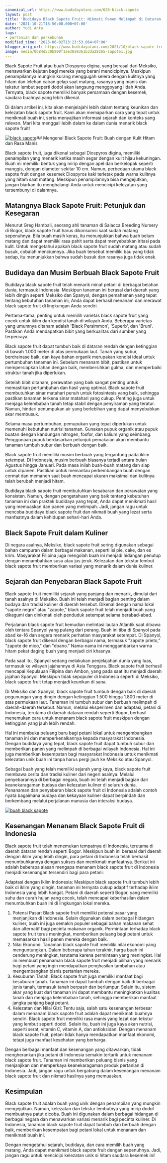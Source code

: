 ```yaml
---
canonical_url: https://www.budidayatani.com/620-black-sapote
layout: post
title: 'Budidaya Black Sapote Fruit: Nikmati Panen Melimpah di Dataran Rendah Indonesia'
date: '2021-10-21T18:56:00.000+07:00'
author: Yudi Anto
tags:
- pertanian dan perkebunan
modified_time: '2023-06-02T13:23:53.064+07:00'
blogger_orig_url: https://www.budidayatani.com/2021/10/black-sapote-fruit-si-hitam-saudara.html
image: media/0b84d530b900f1ae38a9361b3da28265-sapote1.jpg
---
```

Black Sapote Fruit atau buah Diospyros digina, yang berasal dari Meksiko, menawarkan kejutan bagi mereka yang berani mencicipinya. Meskipun penampilannya mungkin kurang menggugah selera dengan kulitnya yang hitam dan lelehan cairan gelap saat matang, rasanya yang manis dan tekstur lembut seperti dodol akan langsung menggoyang lidah Anda. Ternyata, black sapote memiliki banyak persamaan dengan kesemek, saudara buahnya yang lebih dikenal.

Di dalam artikel ini, kita akan menjelajahi lebih dalam tentang keunikan dan kelezatan black sapote fruit. Kami akan memaparkan cara yang tepat untuk menikmati buah ini, serta menyajikan informasi sejarah dan konteks yang relevan. Mari kita menggali lebih dalam ke dalam dunia menarik black sapote fruit!

[![black sapote](https://blogger.googleusercontent.com/img/b/R29vZ2xl/AVvXsEgatLtT8YWBerGFNosLnupBFI7J7D3FdFKkCF5UoXbbRjLySFyDYKOIqWHaE0XH8k8BE6Oowt2caCmh0TSWo8cWSwjJU5W0vrTRyFEJQxrB7UxJ7TMoJtwz9bok6Y6rmsVsOwWxu9bi96JqKBDUZT_OwVjofn0MOyQvdsHi0Z7zSx7LCPSLcyCpYn3qHg/w640-h398/sapote1.jpg)](https://blogger.googleusercontent.com/img/b/R29vZ2xl/AVvXsEgatLtT8YWBerGFNosLnupBFI7J7D3FdFKkCF5UoXbbRjLySFyDYKOIqWHaE0XH8k8BE6Oowt2caCmh0TSWo8cWSwjJU5W0vrTRyFEJQxrB7UxJ7TMoJtwz9bok6Y6rmsVsOwWxu9bi96JqKBDUZT_OwVjofn0MOyQvdsHi0Z7zSx7LCPSLcyCpYn3qHg/s1930/sapote1.jpg)## Mengenal Black Sapote Fruit: Buah dengan Kulit Hitam dan Rasa Manis

Black sapote fruit, juga dikenal sebagai Diospyros digina, memiliki penampilan yang menarik ketika masih segar dengan kulit hijau kekuningan. Buah ini memiliki bentuk yang mirip dengan apel dan berkelopak seperti manggis, dengan diameter sekitar 10 cm. Namun, perbedaan utama black sapote fruit dengan kesemek Diospyros kaki terletak pada warna kulitnya yang hitam saat matang. Meskipun penampilannya bisa mengejutkan, jangan biarkan itu menghalangi Anda untuk mencicipi kelezatan yang tersembunyi di dalamnya.

## Matangnya Black Sapote Fruit: Petunjuk dan Kesegaran

Menurut Greg Hambali, seorang ahli tanaman di Salacca Breeding Nursery di Bogor, black sapote fruit harus dikonsumsi saat sudah matang sepenuhnya. Bila buah masih keras, itu menunjukkan bahwa buah belum matang dan dapat memiliki rasa pahit serta dapat menyebabkan iritasi pada kulit. Untuk mengetahui apakah black sapote fruit sudah matang atau sudah busuk, cobalah menciumnya. Jika buah tersebut memiliki bau yang tidak sedap, itu menunjukkan bahwa sudah busuk dan rasanya juga tidak enak.

## Budidaya dan Musim Berbuah Black Sapote Fruit

Budidaya black sapote fruit telah menarik minat petani di berbagai belahan dunia, termasuk Indonesia. Meskipun tanaman ini berasal dari daerah yang lebih dingin seperti Meksiko dan Spanyol, dengan pemahaman yang tepat tentang kebutuhan tanaman ini, Anda dapat berhasil menanam dan merawat black sapote fruit di lingkungan Anda sendiri.

Pertama-tama, penting untuk memilih varietas black sapote fruit yang cocok untuk iklim dan kondisi tanah di wilayah Anda. Beberapa varietas yang umumnya ditanam adalah 'Black Persimmon', 'Superb', dan 'Bruni'. Pastikan Anda mendapatkan bibit yang berkualitas dari sumber yang terpercaya.

Black sapote fruit dapat tumbuh baik di dataran rendah dengan ketinggian di bawah 1.000 meter di atas permukaan laut. Tanah yang subur, berdrainase baik, dan kaya bahan organik merupakan kondisi ideal untuk pertumbuhan tanaman ini. Sebelum menanam bibit, pastikan untuk mempersiapkan lahan dengan baik, membersihkan gulma, dan memperbaiki struktur tanah jika diperlukan.

Setelah bibit ditanam, perawatan yang baik sangat penting untuk memastikan pertumbuhan dan hasil yang optimal. Black sapote fruit membutuhkan sinar matahari penuh untuk fotosintesis yang baik, sehingga pastikan tanaman terkena sinar matahari yang cukup. Penting juga untuk menjaga kelembaban tanah tetap stabil dengan penyiraman yang teratur. Namun, hindari penumpukan air yang berlebihan yang dapat menyebabkan akar membusuk.

Selama masa pertumbuhan, pemupukan yang tepat diperlukan untuk memenuhi kebutuhan nutrisi tanaman. Gunakan pupuk organik atau pupuk buatan dengan kandungan nitrogen, fosfor, dan kalium yang seimbang. Penggunaan pupuk berdasarkan petunjuk pemakaian akan membantu tanaman tumbuh subur dan berbuah dengan baik.

Black sapote fruit memiliki musim berbuah yang tergantung pada iklim setempat. Di Indonesia, musim berbuah biasanya terjadi antara bulan Agustus hingga Januari. Pada masa inilah buah-buah matang dan siap untuk dipanen. Pastikan untuk memantau perkembangan buah dengan cermat dan memanen saat buah mencapai ukuran maksimal dan kulitnya telah berubah menjadi hitam.

Budidaya black sapote fruit membutuhkan kesabaran dan perawatan yang konsisten. Namun, dengan pengetahuan yang baik tentang kebutuhan tanaman ini dan praktek budidaya yang tepat, Anda dapat menikmati hasil yang memuaskan dan panen yang melimpah. Jadi, jangan ragu untuk mencoba budidaya black sapote fruit dan nikmati buah yang lezat serta manfaatnya dalam kehidupan sehari-hari Anda.

## Black Sapote Fruit dalam Kuliner

Di negara asalnya, Meksiko, black sapote fruit sering digunakan sebagai bahan campuran dalam berbagai makanan, seperti isi pie, cake, dan es krim. Masyarakat Filipina juga mengolah buah ini menjadi hidangan penutup dengan menambahkan susu atau jus jeruk. Kelezatan dan tekstur lembut black sapote fruit memberikan variasi yang menarik dalam dunia kuliner.

## Sejarah dan Penyebaran Black Sapote Fruit

Black sapote fruit memiliki sejarah yang panjang dan menarik, dimulai dari tanah asalnya di Meksiko. Buah ini telah menjadi bagian penting dalam budaya dan tradisi kuliner di daerah tersebut. Dikenal dengan nama lokal "sapote negro" atau "zapote," black sapote fruit telah menjadi buah yang dikagumi dan dinikmati oleh penduduk setempat selama berabad-abad.

Perjalanan black sapote fruit kemudian melintasi lautan Atlantik saat dibawa oleh tentara Spanyol yang pulang dari perang. Buah ini tiba di Spanyol pada abad ke-16 dan segera menarik perhatian masyarakat setempat. Di Spanyol, black sapote fruit dikenal dengan berbagai nama, termasuk "zapote prieto," "zapote de mico," dan "ebano." Nama-nama ini menggambarkan warna hitam pekat daging buah yang menjadi ciri khasnya.

Pada saat itu, Spanyol sedang melakukan penjelajahan dunia yang luas, termasuk ke wilayah jajahannya di Asia Tenggara. Black sapote fruit berhasil mencapai Kepulauan Filipina dan Ambon, yang pada saat itu menjadi daerah jajahan Spanyol. Meskipun tidak sepopuler di Indonesia seperti di Meksiko, black sapote fruit tetap menjadi keunikan di sana.

Di Meksiko dan Spanyol, black sapote fruit tumbuh dengan baik di daerah pegunungan yang dingin dengan ketinggian 1.500 hingga 1.800 meter di atas permukaan laut. Tanaman ini tumbuh subur dan berbuah melimpah di daerah-daerah tersebut. Namun, melalui eksperimen dan adaptasi, petani di Indonesia, terutama di daerah dataran rendah seperti Bogor, berhasil menemukan cara untuk menanam black sapote fruit meskipun dengan ketinggian yang jauh lebih rendah.

Hal ini membuka peluang baru bagi petani lokal untuk mengembangkan tanaman ini dan memperkenalkannya kepada masyarakat Indonesia. Dengan budidaya yang tepat, black sapote fruit dapat tumbuh subur dan memberikan panen yang melimpah di berbagai wilayah Indonesia. Hal ini juga memberikan kesempatan bagi masyarakat Indonesia untuk menikmati kelezatan unik buah ini tanpa harus pergi jauh ke Meksiko atau Spanyol.

Sebagai buah yang telah memiliki sejarah yang kaya, black sapote fruit membawa cerita dan tradisi kuliner dari negeri asalnya. Melalui penyebarannya di berbagai negara, buah ini telah menjadi bagian dari keanekaragaman budaya dan kelezatan kuliner di seluruh dunia. Penanaman dan penyebaran black sapote fruit di Indonesia adalah contoh nyata bagaimana budaya dan kekayaan kuliner dapat berpindah dan berkembang melalui perjalanan manusia dan interaksi budaya.

[![buah black sapote](https://blogger.googleusercontent.com/img/b/R29vZ2xl/AVvXsEjh1ZEpb_d7TAvdzxdIXRohJ7o3OHsDwcsFX5A0dRtLFNKpGSM0aWulg7lE-149lsk9nMjF0Uyz17on0PrShHaBIamDCCY4wjkl9eFryUHS19s74md-uhyXgrHxqPcemzcSF8UuD8I9McnqbVj1e3J4HfcJdQNOqwjMJGY2Kg8zG8fsv1nKlg2AjYLt9w/w640-h390/sapote.jpg)](https://blogger.googleusercontent.com/img/b/R29vZ2xl/AVvXsEjh1ZEpb_d7TAvdzxdIXRohJ7o3OHsDwcsFX5A0dRtLFNKpGSM0aWulg7lE-149lsk9nMjF0Uyz17on0PrShHaBIamDCCY4wjkl9eFryUHS19s74md-uhyXgrHxqPcemzcSF8UuD8I9McnqbVj1e3J4HfcJdQNOqwjMJGY2Kg8zG8fsv1nKlg2AjYLt9w/s1970/sapote.jpg)  


## Kesenangan Menanam Black Sapote Fruit di Indonesia

Black sapote fruit telah menemukan tempatnya di Indonesia, terutama di daerah dataran rendah seperti Bogor. Meskipun buah ini berasal dari daerah dengan iklim yang lebih dingin, para petani di Indonesia telah berhasil menumbuhkannya dengan sukses dan menikmati manfaatnya. Berikut ini adalah beberapa alasan mengapa menanam black sapote fruit di Indonesia menjadi kesenangan tersendiri bagi para petani:

Adaptasi dengan Iklim Indonesia: Meskipun black sapote fruit tumbuh lebih baik di iklim yang dingin, tanaman ini ternyata cukup adaptif terhadap iklim Indonesia yang lebih hangat. Petani di daerah seperti Bogor, yang memiliki suhu dan curah hujan yang cocok, telah mencapai keberhasilan dalam menumbuhkan buah ini di lingkungan lokal mereka.

1. Potensi Pasar: Black sapote fruit memiliki potensi pasar yang menjanjikan di Indonesia. Selain digunakan dalam berbagai hidangan kuliner, buah ini juga semakin populer sebagai bahan makanan sehat dan alternatif bagi pecinta makanan organik. Permintaan terhadap black sapote fruit terus meningkat, memberikan peluang bagi petani untuk memasarkan hasil panen mereka dengan baik.
2. Nilai Ekonomi: Tanaman black sapote fruit memiliki nilai ekonomi yang menguntungkan. Dalam beberapa tahun terakhir, harga buah ini cenderung meningkat, terutama karena permintaan yang meningkat. Hal ini membuat penanaman black sapote fruit menjadi pilihan yang menarik bagi petani yang ingin mendapatkan penghasilan tambahan atau mengembangkan bisnis pertanian mereka.
3. Kesuburan Tanah: Black sapote fruit juga memiliki manfaat bagi kesuburan tanah. Tanaman ini dapat tumbuh dengan baik di berbagai jenis tanah, termasuk tanah berpasir dan berlumpur. Selain itu, sistem akar yang kuat dari tanaman ini dapat membantu meningkatkan kualitas tanah dan menjaga kelembaban tanah, sehingga memberikan manfaat jangka panjang bagi petani.
4. Kelezatan dan Nilai Gizi: Tentu saja, salah satu kesenangan terbesar dalam menanam black sapote fruit adalah dapat menikmati buahnya sendiri. Black sapote fruit memiliki rasa manis yang lezat dan tekstur yang lembut seperti dodol. Selain itu, buah ini juga kaya akan nutrisi, seperti serat, vitamin C, vitamin A, dan antioksidan. Dengan menanam black sapote fruit, petani tidak hanya mendapatkan manfaat ekonomi, tetapi juga manfaat kesehatan yang berharga.

Dengan berbagai manfaat dan kesenangan yang ditawarkan, tidak mengherankan jika petani di Indonesia semakin tertarik untuk menanam black sapote fruit. Tanaman ini memberikan peluang bisnis yang menjanjikan dan memperkaya keanekaragaman produk pertanian di Indonesia. Jadi, jangan ragu untuk bergabung dalam kesenangan menanam black sapote fruit dan nikmati hasilnya yang memuaskan.

## Kesimpulan

Black sapote fruit adalah buah yang unik dengan penampilan yang mungkin mengejutkan. Namun, kelezatan dan tekstur lembutnya yang mirip dodol membuatnya patut dicoba. Buah ini digunakan dalam berbagai hidangan di berbagai negara dan menawarkan variasi menarik bagi pecinta kuliner. Di Indonesia, tanaman black sapote fruit dapat tumbuh dan berbuah dengan baik, memberikan kesempatan bagi petani lokal untuk menanam dan menikmati buah ini.

Dengan mengetahui sejarah, budidaya, dan cara memilih buah yang matang, Anda dapat menikmati black sapote fruit dengan sepenuhnya. Jadi, jangan ragu untuk mencicipi kelezatan unik si hitam saudara kesemek ini!

